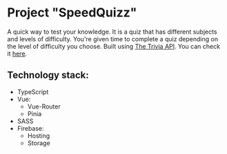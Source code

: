 # Project "SpeedQuizz"

A quick way to test your knowledge. It is a quiz that has different subjects and levels of difficulty. You're given time to complete a quiz depending on the level of difficulty you choose. Built using [The Trivia API](https://the-trivia-api.com/). You can check it [here](https://speedquizz-e8eca.web.app/).

## Technology stack:

- TypeScript
- Vue:
  - Vue-Router
  - Pinia
- SASS
- Firebase:
  - Hosting
  - Storage
